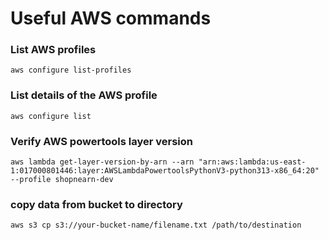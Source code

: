 # Useful AWS commands

### List AWS profiles
    aws configure list-profiles

### List details of the AWS profile
    aws configure list

### Verify AWS powertools layer version
    aws lambda get-layer-version-by-arn --arn "arn:aws:lambda:us-east-1:017000801446:layer:AWSLambdaPowertoolsPythonV3-python313-x86_64:20" --profile shopnearn-dev

### copy data from bucket to directory
    aws s3 cp s3://your-bucket-name/filename.txt /path/to/destination
